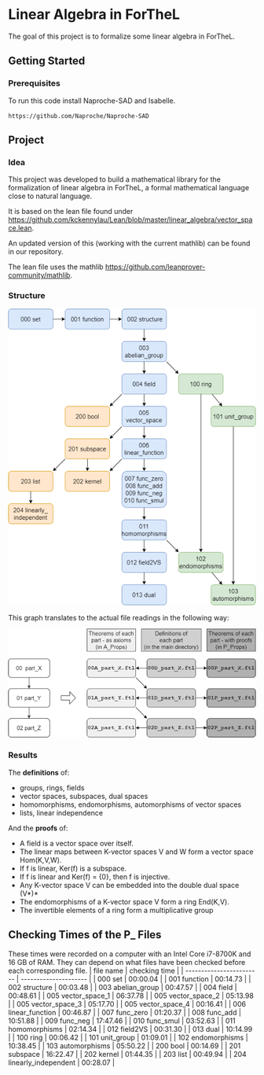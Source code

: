 # Linear Algebra in ForTheL

The goal of this project is to formalize some linear algebra in ForTheL.

## Getting Started

### Prerequisites

To run this code install Naproche-SAD and Isabelle.

```
https://github.com/Naproche/Naproche-SAD
```

## Project

### Idea

This project was developed to build a mathematical library for the formalization of linear algebra in ForTheL, a formal mathematical language close to natural language.

It is based on the lean file found under https://github.com/kckennylau/Lean/blob/master/linear_algebra/vector_space.lean.

An updated version of this (working with the current mathlib) can be found in our repository.

The lean file uses the mathlib https://github.com/leanprover-community/mathlib.

### Structure

![](project_structure.png)

This graph translates to the actual file readings in the following way:

![](project_structure_explained.png)


### Results

The **definitions** of:
- groups, rings, fields
- vector spaces, subspaces, dual spaces
- homomorphisms, endomorphisms, automorphisms of vector spaces
- lists, linear independence

And the **proofs** of:
- A field is a vector space over itself.
- The linear maps between K-vector spaces V and W form a vector
space Hom(K,V,W).
- If f is linear, Ker(f) is a subspace.
- If f is linear and Ker(f) = {0}, then f is injective.
- Any K-vector space V can be embedded into the double dual space
(V*)*
- The endomorphisms of a K-vector space V form a ring End(K,V).
- The invertible elements of a ring form a multiplicative group


## Checking Times of the P_ Files
These times were recorded on a computer with an Intel Core i7-8700K and 16 GB of RAM.
They can depend on what files have been checked before each corresponding file.
| file name                | checking time         |
| ------------------------ | --------------------- |
| 000 set                  | 00:00.04              |
| 001 function             | 00:14.73              |
| 002 structure            | 00:03.48              |
| 003 abelian_group        | 00:47.57              |
| 004 field                | 00:48.61              |
| 005 vector_space_1       | 06:37.78              |
| 005 vector_space_2       | 05:13.98              |
| 005 vector_space_3       | 05:17.70              |
| 005 vector_space_4       | 00:16.41              |
| 006 linear_function      | 00:46.87              |
| 007 func_zero            | 01:20.37              |
| 008 func_add             | 10:51.88              |
| 009 func_neg             | 17:47.46              |
| 010 func_smul            | 03:52.63              |
| 011 homomorphisms        | 02:14.34              |
| 012 field2VS             | 00:31.30              |
| 013 dual                 | 10:14.99              |
| 100 ring                 | 00:06.42              |
| 101 unit_group           | 01:09.01              |
| 102 endomorphisms        | 10:38.45              |
| 103 automorphisms        | 05:50.22              |
| 200 bool                 | 00:14.69              |
| 201 subspace             | 16:22.47              |
| 202 kernel               | 01:44.35              |
| 203 list                 | 00:49.94              |
| 204 linearly_independent | 00:28.07              |


